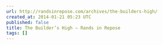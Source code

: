 ```yaml
---
url: http://randsinrepose.com/archives/the-builders-high/
created_at: 2014-01-21 05:23 UTC
published: false
title: The Builder’s High – Rands in Repose
tags: []
---
```



